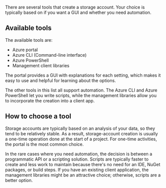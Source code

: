 There are several tools that create a storage account. Your choice is typically based on if you want a GUI and whether you need automation.

## Available tools

The available tools are:

- Azure portal
- Azure CLI (Command-line interface)
- Azure PowerShell
- Management client libraries

The portal provides a GUI with explanations for each setting, which makes it easy to use and helpful for learning about the options.

The other tools in this list all support automation. The Azure CLI and Azure PowerShell let you write scripts, while the management libraries allow you to incorporate the creation into a client app.

## How to choose a tool

Storage accounts are typically based on an analysis of your data, so they tend to be relatively stable. As a result, storage-account creation is usually a one-time operation done at the start of a project. For one-time activities, the portal is the most common choice.

In the rare cases where you need automation, the decision is between a programmatic API or a scripting solution. Scripts are typically faster to create and less work to maintain because there's no need for an IDE, NuGet packages, or build steps. If you have an existing client application, the management libraries might be an attractive choice; otherwise, scripts are a better option.